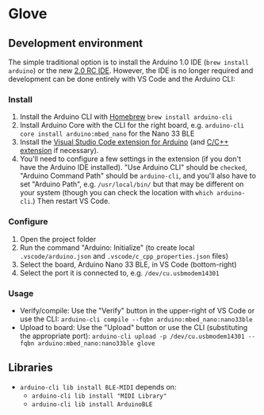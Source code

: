 # Glove

## Development environment

The simple traditional option is to install the Arduino 1.0 IDE (`brew install arduino`) or the new [2.0 RC IDE](https://www.arduino.cc/en/software#experimental-software). However, the IDE is no longer required and development can be done entirely with VS Code and the Arduino CLI:

### Install

1. Install the Arduino CLI with [Homebrew](https://brew.sh) `brew install arduino-cli`
2. Install Arduino Core with the CLI for the right board, e.g. `arduino-cli core install arduino:mbed_nano` for the Nano 33 BLE
3. Install the [Visual Studio Code extension for Arduino](https://marketplace.visualstudio.com/items?itemName=vsciot-vscode.vscode-arduino) (and [C/C++ extension](https://marketplace.visualstudio.com/items?itemName=ms-vscode.cpptools) if necessary).
4. You'll need to configure a few settings in the extension (if you don't have the Arduino IDE installed). "Use Arduino CLI" should be `checked`, "Arduino Command Path" should be `arduino-cli`, and you'll also have to set "Arduino Path", e.g. `/usr/local/bin/` but that may be different on your system (though you can check the location with `which arduino-cli`.) Then restart VS Code.

### Configure

1. Open the project folder
2. Run the command "Arduino: Initialize" (to create local `.vscode/arduino.json` and `.vscode/c_cpp_properties.json` files)
3. Select the board, Arduino Nano 33 BLE, in VS Code (bottom-right)
4. Select the port it is connected to, e.g. `/dev/cu.usbmodem14301`

### Usage

- Verify/compile: Use the "Verify" button in the upper-right of VS Code or use the CLI: `arduino-cli compile --fqbn arduino:mbed_nano:nano33ble`
- Upload to board: Use the "Upload" button or use the CLI (substituting the appropriate port): `arduino-cli upload -p /dev/cu.usbmodem14301 --fqbn arduino:mbed_nano:nano33ble glove`

## Libraries

- `arduino-cli lib install BLE-MIDI` depends on:
    - `arduino-cli lib install "MIDI Library"`
    - `arduino-cli lib install ArduinoBLE`
